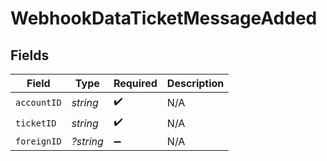 # WebhookDataTicketMessageAdded


## Fields

| Field              | Type               | Required           | Description        |
| ------------------ | ------------------ | ------------------ | ------------------ |
| `accountID`        | *string*           | :heavy_check_mark: | N/A                |
| `ticketID`         | *string*           | :heavy_check_mark: | N/A                |
| `foreignID`        | *?string*          | :heavy_minus_sign: | N/A                |